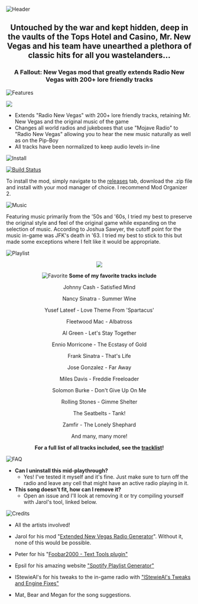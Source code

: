 
![Header](https://user-images.githubusercontent.com/22448079/172238001-6ac0707b-d0b3-4739-b580-9d72ef5ceb3f.png)

<h2 align="center">
  <p>Untouched by the war and kept hidden, deep in the vaults of the Tops Hotel and Casino, Mr. New Vegas and his team have unearthed a plethora of classic hits for all you wastelanders...</p>
</h2>

<h3 align="center">
  <p>A Fallout: New Vegas mod that greatly extends Radio New Vegas with 200+ lore friendly tracks</p>
</h3>

![Features](https://user-images.githubusercontent.com/22448079/172239735-1e0ab82a-c879-4ff6-900c-446461013add.png)

<a  href="https://www.youtube.com/watch?v=JN9yceVkWwM">
  <img src="https://user-images.githubusercontent.com/22448079/172727077-26790158-a54b-4332-b1bd-772d0e509651.png">
</a>


- Extends "Radio New Vegas" with 200+ lore friendly tracks, retaining Mr. New Vegas and the original music of the game
-  Changes all world radios and jukeboxes that use "Mojave Radio" to "Radio New Vegas" allowing you to hear the new music naturally as well as on the Pip-Boy
- All tracks have been normalized to keep audio levels in-line 

 
![Install](https://user-images.githubusercontent.com/22448079/172240403-0225333d-4069-40e7-8882-addadde86ae3.png)

[![Build Status](https://img.shields.io/github/downloads/EddieEldridge/the-golden-archive/total?style=for-the-badge)](https://github.com/EddieEldridge/the-golden-archive/releases)

To install the mod, simply navigate to the [releases](https://github.com/EddieEldridge/the-golden-archive/releases/latest) tab, download the .zip file and install with your mod manager of choice. I recommend Mod Organizer 2.

![Music](https://user-images.githubusercontent.com/22448079/172239704-02a6137a-83b6-4f12-a480-70891b2b76fb.png)

Featuring music primarily from the '50s and '60s, I tried my best to preserve the original style and feel of the original game while expanding on the selection of music. According to Joshua Sawyer, the cutoff point for the music in-game was JFK's death in '63. I tried my best to stick to this but made some exceptions where I felt like it would be appropriate.

![Playlist](https://user-images.githubusercontent.com/22448079/172240229-d6e7f811-13af-48de-9a93-7da8c60bd3ec.png)
<div align="center">

<a href="https://open.spotify.com/playlist/689RjJnma7Rg9ijjGitLWq?si=49549c1165f14a89">
  <img src="https://user-images.githubusercontent.com/22448079/172241620-ba125f88-ff37-40cd-b306-8c73803f4874.png">
 </a>

![Favorite](https://user-images.githubusercontent.com/22448079/172240373-18d7d15f-6873-45e6-99e1-60fbc774daad.png)
**Some of my favorite tracks include**

Johnny Cash - Satisfied Mind

Nancy Sinatra - Summer Wine

Yusef Lateef - Love Theme From 'Spartacus'

Fleetwood Mac - Albatross

Al Green - Let's Stay Together

Ennio Morricone - The Ecstasy of Gold

Frank Sinatra - That's Life

Jose Gonzalez - Far Away

Miles Davis - Freddie Freeloader

Solomon Burke - Don't Give Up On Me

Rolling Stones - Gimme Shelter

The Seatbelts - Tank!

Zamfir - The Lonely Shephard

And many, many more! 

**For a full list of all tracks included, see the [tracklist](TRACKLIST.md)!**

</div>

![FAQ](https://user-images.githubusercontent.com/22448079/172240431-67253bca-39ca-4f7f-8399-9a2063aba710.png)
* **Can I uninstall this mid-playthrough?** 
    * Yes! I've tested it myself and it's fine. Just make sure to turn off the radio and leave any cell that might have an active radio playing in it.
* **This song doesn't fit, how can I remove it?**
    * Open an issue and I'll look at removing it or try compiling yourself with Jarol's tool, linked below.

![Credits](https://user-images.githubusercontent.com/22448079/172240492-78d23c00-967c-4a65-a591-516dcd42e547.png)

- All the artists involved!
- Jarol for his mod "[Extended New Vegas Radio Generator](https://www.nexusmods.com/newvegas/mods/36835?tab=description)". Without it, none of this would be possible.
- Peter for his "[Foobar2000 - Text Tools plugin"](https://www.foobar2000.org/components/view/foo_texttools)
- Epsil for his amazing website ["Spotify Playlist Generator"](https://epsil.github.io/spotgen/)
- lStewieAl's for his tweaks to the in-game radio with ["lStewieAl's Tweaks and Engine Fixes"](https://www.nexusmods.com/newvegas/mods/66347)

- Mat, Bear and Megan for the song suggestions.
